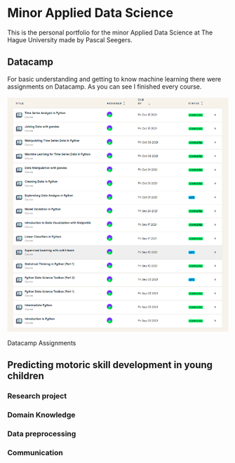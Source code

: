 # Minor Applied Data Science
This is the personal portfolio for the minor Applied Data Science at The Hague University made by Pascal Seegers.

## Datacamp
For basic understanding and getting to know machine learning there were assignments on Datacamp. As you can see I finished every course.
<br/><br/>
![Datacamp assignments Pascal Seegers](/images/Datacamp_Screenshot.png)
<figcaption>Datacamp Assignments</figcaption>

## Predicting motoric skill development in young children
### Research project

### Domain Knowledge

### Data preprocessing

### Communication
